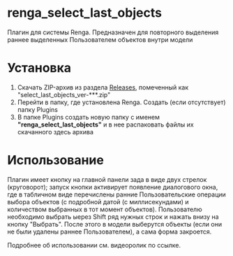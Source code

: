 # renga_select_last_objects
Плагин для системы Renga. Предназначен для повторного выделения раннее выделенных Пользователем объектов внутри модели

# Установка
1. Скачать ZIP-архив из раздела [Releases](https://github.com/GeorgGrebenyuk/renga_select_last_objects/releases), помеченный как "select_last_objects_ver-\*\*\*.zip"
2. Перейти в папку, где установлена Renga. Создать (если отсутствует) папку Plugins
3. В папке Plugins создать новую папку с именем **"renga_select_last_objects"** и в нее распаковать файлы их скачанного здесь архива

# Использование
Плагин имеет кнопку на главной панели зада в виде двух стрелок (круговорот); запуск кнопки активирует появление диалогового окна, где в табличном виде перечислены ранние Пользовательские операции выбора объектов (с подробной датой (с миллисекундами) и количеством выбранных в тот момент объектов). Пользователю необходимо выбрать ыерез Shift ряд нужных строк и нажать внизу на кнопку "Выбрать". После этого в модели выберутся объекты (если они не были удалены раннее Пользователем), а сама форма закроется.

Подробнее об использовании см. видеоролик по ссылке.
